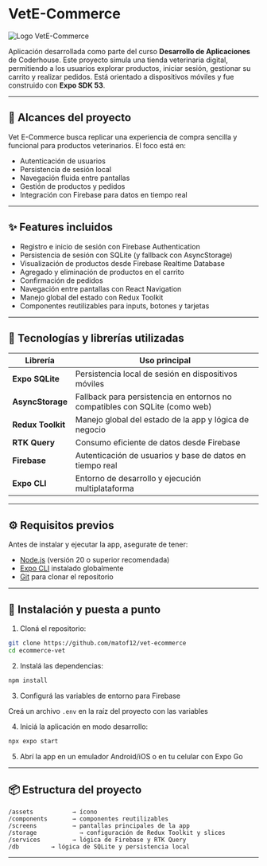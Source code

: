 # VetE-Commerce

![Logo VetE-Commerce](assets/icon.png)

Aplicación desarrollada como parte del curso **Desarrollo de Aplicaciones** de Coderhouse. Este proyecto simula una tienda veterinaria digital, permitiendo a los usuarios explorar productos, iniciar sesión, gestionar su carrito y realizar pedidos. Está orientado a dispositivos móviles y fue construido con **Expo SDK 53**.

---

## 🧭 Alcances del proyecto

Vet E-Commerce busca replicar una experiencia de compra sencilla y funcional para productos veterinarios. El foco está en:

- Autenticación de usuarios
- Persistencia de sesión local
- Navegación fluida entre pantallas
- Gestión de productos y pedidos
- Integración con Firebase para datos en tiempo real

---

## ✨ Features incluidos

- Registro e inicio de sesión con Firebase Authentication
- Persistencia de sesión con SQLite (y fallback con AsyncStorage)
- Visualización de productos desde Firebase Realtime Database
- Agregado y eliminación de productos en el carrito
- Confirmación de pedidos
- Navegación entre pantallas con React Navigation
- Manejo global del estado con Redux Toolkit
- Componentes reutilizables para inputs, botones y tarjetas

---

## 🧰 Tecnologías y librerías utilizadas

| Librería             | Uso principal                                                                 |
|----------------------|--------------------------------------------------------------------------------|
| **Expo SQLite**      | Persistencia local de sesión en dispositivos móviles                          |
| **AsyncStorage**     | Fallback para persistencia en entornos no compatibles con SQLite (como web)   |
| **Redux Toolkit**    | Manejo global del estado de la app y lógica de negocio                        |
| **RTK Query**        | Consumo eficiente de datos desde Firebase                                     |
| **Firebase**         | Autenticación de usuarios y base de datos en tiempo real                      |
| **Expo CLI**         | Entorno de desarrollo y ejecución multiplataforma                             |

---

## ⚙️ Requisitos previos

Antes de instalar y ejecutar la app, asegurate de tener:

- [Node.js](https://nodejs.org/) (versión 20 o superior recomendada)
- [Expo CLI](https://docs.expo.dev/get-started/installation/) instalado globalmente
- [Git](https://git-scm.com/) para clonar el repositorio


---

## 🚀 Instalación y puesta a punto

1. Cloná el repositorio:

```bash
git clone https://github.com/matof12/vet-ecommerce
cd ecommerce-vet
```

2. Instalá las dependencias:

```bash
npm install
```

3. Configurá las variables de entorno para Firebase

Creá un archivo `.env` en la raíz del proyecto con las variables

4. Iniciá la aplicación en modo desarrollo:

```bash
npx expo start
```

5. Abrí la app en un emulador Android/iOS o en tu celular con Expo Go

---

## 📦 Estructura del proyecto

```
/assets           → ícono
/components       → componentes reutilizables
/screens          → pantallas principales de la app
/storage            → configuración de Redux Toolkit y slices
/services         → lógica de Firebase y RTK Query
/db         → lógica de SQLite y persistencia local
```

---